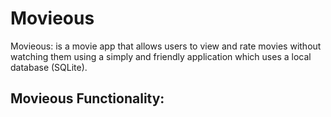 # Movieous
Movieous: is a movie app that allows users to view and rate movies without watching them using a simply and friendly application which uses a local database (SQLite).

## Movieous Functionality:
